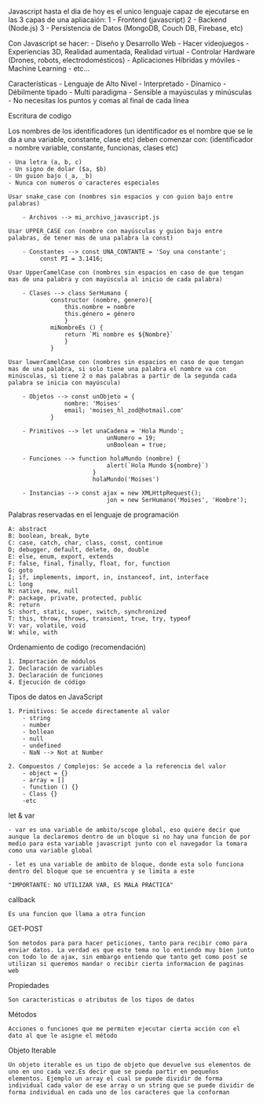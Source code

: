 Javascript hasta el dia de hoy es el unico lenguaje capaz de ejecutarse en las 3 capas de una apliacaión:
	1 - Frontend (javascript)
	2 - Backend (Node.js)
	3 - Persistencia de Datos (MongoDB, Couch DB, Firebase, etc)

Con Javascript se hacer:
	- Diseño y Desarrollo Web
	- Hacer videojuegos
	- Experiencias 3D, Realidad aumentada, Realidad virtual
	- Controlar Hardware (Drones, robots, electrodomésticos)
	- Aplicaciones Híbridas y móviles
	- Machine Learning
	- etc...

Características
	- Lenguaje de Alto Nivel
	- Interpretado
	- Dínamico
	- Débilmente tipado
	- Multi paradigma
	- Sensible a mayúsculas y minúsculas
	- No necesitas los puntos y comas al final de cada línea

Escritura de codigo

Los nombres de los identificadores (un identificador es el nombre que se le da a una variable, constante, clase etc) deben comenzar con: 
	(identificador = nombre variable, constante, funcionas, clases etc)

    - Una letra (a, b, c)
    - Un signo de dolar ($a, $b)
    - Un guion bajo (_a, _b)
    - Nunca con numeros o caracteres especiales

    Usar snake_case con (nombres sin espacios y con guion bajo entre palabras)
 
	    - Archivos --> mi_archivo_javascript.js

    Usar UPPER_CASE con (nombre con mayúsculas y guion bajo entre palabras, de tener mas de una palabra la const)
	    
        - Constantes --> const UNA_CONTANTE = 'Soy una constante';
			 const PI = 3.1416;

    Usar UpperCamelCase con (nombres sin espacios en caso de que tengan mas de una palabra y con mayúscula al inicio de cada palabra)
	    
        - Clases --> class SerHumano {
				constructor (nombre, genero){
					this.nombre = nombre
					this.género = género
					}
				miNombreEs () {
					return `Mi nombre es ${Nombre}`
					}
				}

    Usar lowerCamelCase con (nombres sin espacios en caso de que tengan mas de una palabra, si solo tiene una palabra el nombre va con minúsculas, si tiene 2 o mas palabras a partir de la segunda cada palabra se inicia con mayúscula)
	    
        - Objetos --> const unObjeto = {
					nombre: 'Moises'
					email; 'moises_hl_zod@hotmail.com'
				}

	    - Primitivos --> let unaCadena = 'Hola Mundo';
								unNumero = 19;
								unBoolean = true;

	    - Funciones --> function holaMundo (nombre) {
								alert(`Hola Mundo ${nombre}`)
							}
							holaMundo('Moises')

	    - Instancias --> const ajax = new XMLHttpRequest();
								jon = new SerHumano('Moises', 'Hombre');

Palabras reservadas en el lenguaje de programación

	A: abstract
	B: boolean, break, byte
	C: case, catch, char, class, const, continue
	D; debugger, default, delete, do, double
	E: else, enum, export, extends
	F: false, final, finally, float, for, function
	G: goto
	I; if, implements, import, in, instanceof, int, interface
	L: long
	N: native, new, null
	P: package, private, protected, public
	R: return
	S: short, static, super, switch, synchronized
	T: this, throw, throws, transient, true, try, typeof
	V: var, volatile, void
	W: while, with

Ordenamiento de codigo (recomendación)

	1. Importación de módulos
	2. Declaración de variables
	3. Declaración de funciones
	4. Ejecución de código

Tipos de datos en JavaScript

    1. Primitivos: Se accede directamente al valor
        - string
        - number
        - bollean
        - null
        - undefined
        - NaN --> Not at Number

    2. Compuestos / Complejos: Se accede a la referencia del valor
        - object = {}
        - array = []
        - function () {}
        - Class {}
        -etc

let & var
    
    - var es una variable de ambito/scope global, eso quiere decir que aunque la declaremos dentro de un bloque si no hay una funcion de por medio para esta variable javascript junto con el navegador la tomara como una variable global

    - let es una variable de ambito de bloque, donde esta solo funciona dentro del bloque que se encuentra y se limita a este

    "IMPORTANTE: NO UTILIZAR VAR, ES MALA PRACTICA"

callback

	Es una funcion que llama a otra funcion

GET-POST

	Son metodos para para hacer peticiones, tanto para recibir como para enviar datos. La verdad es que este tema no lo entiendo muy bien junto con todo lo de ajax, sin embargo entiendo que tanto get como post se utilizan si queremos mandar o recibir cierta informacion de paginas web

Propiedades

	Son caracteristicas o atributos de los tipos de datos

Métodos

	Acciones o funciones que me permiten ejecutar cierta acción con el dato al que le asigne el método

Objeto Iterable

	Un objeto iterable es un tipo de objeto que devuelve sus elementos de uno en uno cada vez.Es decir que se pueda partir en pequeños elementos. Ejemplo un array el cual se puede dividir de forma individual cada valor de ese array o un string que se puede dividir de forma individual en cada uno de los caracteres que la conforman